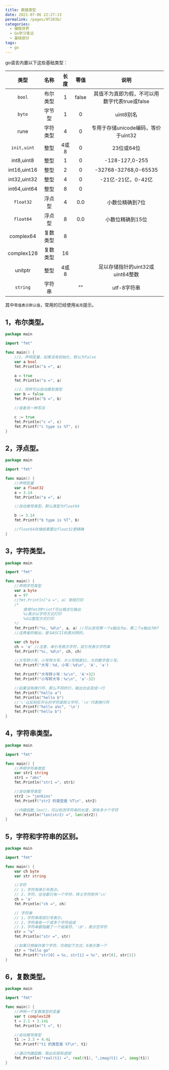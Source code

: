 ```yaml
---
title: 数据类型
date: 2021-07-06 22:27:13
permalink: /pages/9f203b/
categories:
  - 编程世界
  - Go学习笔记
  - 基础部分
tags:
  - go
---
```


go语言内置以下这些基础类型：

|     类型     |   名称   | 长度 | 零值  |                     说明                      |
| :----------: | :------: | :--: | :---: | :-------------------------------------------: |
|    `bool`    | 布尔类型 |  1   | false | 其值不为真即为假，不可以用数字代表true或false |
|    `byte`    |  字节型  |  1   |   0   |                   uint8别名                   |
|     rune     | 字符类型 |  4   |   0   |      专用于存储unicode编码，等价于uint32      |
| `init,uint`  |   整型   | 4或8 |   0   |                  23位或64位                   |
|  int8,uint8  |   整型   |  1   |   0   |                -128-127,0-255                 |
| int16,uint16 |   整型   |  2   |   0   |             -32768-32768,0-65535              |
| int32,uint32 |   整型   |  4   |   0   |              -21亿-21亿，0-42亿               |
| int64,uint64 |   整型   |  8   |   0   |                                               |
|  `float32`   |  浮点型  |  4   |  0.0  |                小数位精确到7位                |
|  `float64`   |  浮点型  |  8   |  0.0  |               小数位精确到15位                |
|  complex64   | 复数类型 |  8   |       |                                               |
|  complex128  | 复数类型 |  16  |       |                                               |
|   unitptr    |   整型   | 4或8 |       |       足以存储指针的uint32或uint64整数        |
|   `string`   |  字符串  |      |  ""   |                  utf-8字符串                  |

其中`零值表示默认值`，常用的已经使用`高亮`提示。

## 1，布尔类型。

```go
package main

import "fmt"

func main() {
	//1，声明变量，如果没有初始化，默认为false
	var a bool
	fmt.Println("a =", a)

	a = true
	fmt.Println("a =", a)

	//2，同样可以自动推到类型
	var b = false
	fmt.Println("b =", b)

	//或者另一种写法

	c := true
	fmt.Println("c =", c)
	fmt.Printf("c type is %T", c)
}
```

## 2，浮点型。

```go
package main

import "fmt"

func main() {
	//声明变量
	var a float32
	a = 3.14
	fmt.Println("a =", a)

	//自动推导类型，默认类型为float64

	b := 3.14
	fmt.Printf("b type is %T", b)

	//float64存储结果要比float32更精确
}
```

## 3，字符类型。

```go
package main

import "fmt"

func main() {
	//声明字符类型
	var a byte
	a = 97
	//fmt.Println("a =", a) 常规打印
	/*
		使用fmt的Printf可以格式化输出
		%c表示以字符方式打印
		%d以整型方式打印
	*/
	fmt.Printf("%c, %d\n", a, a) //可以发现第一个a输出为a，第二个a输出为97
	//这两者的输出，是与ASCII码表对照的。

	var ch byte
	ch = 'a' //注意，单引号表示字符，双引号表示字符串
	fmt.Printf("%c, %d\n", ch, ch)

	//大写转小写，小写转大写，大小写相差32，大的数字是小写。
	fmt.Printf("大写：%d, 小写：%d\n", 'A', 'a')

	fmt.Printf("大写转小写：%c\n", 'A'+32)
	fmt.Printf("小写转大写：%c\n", 'a'-32)

	//如果没有换行符，那么不同的行，输出也会变成一行
	fmt.Printf("hello a")
	fmt.Println("hello b")
	//'\'以反斜杠开头的字符是转义字符，'\n'代表换行符
	fmt.Printf("hello a%c", '\n')
	fmt.Printf("hello b")
}
```

## 4，字符串类型。

```go
package main

import "fmt"

func main() {
	//声明字符串类型
	var str1 string
	str1 = "abc"
	fmt.Println("str1 =", str1)

	//自动推导类型
	str2 := "jenkins"
	fmt.Printf("str2 的类型是 %T\n", str2)

	//内建函数,len()，可以检测字符串的长度，即有多少个字符
	fmt.Println("len(str2) =", len(str2))
}
```

## 5，字符和字符串的区别。

```go
package main

import "fmt"

func main() {
	var ch byte
	var str string

	//字符
	// 1，字符用单引号表示。
	// 2，字符，往往都只有一个字符，转义字符除外'\n'
	ch = 'a'
	fmt.Println("ch =", ch)

	// 字符串
	// 1，字符串用双引号表示。
	// 2，字符串有一个或多个字符组成
	// 3，字符串都隐藏了一个结束符，'\0'，表示空字符
	str = "a"
	fmt.Println("str =", str)

	//如果只想操作某个字符，可用如下方式，0表示第一个
	str = "hello go"
	fmt.Printf("str[0] = %c, str[1] = %c", str[0], str[1])
}
```

## 6，复数类型。

```go
package main

import "fmt"

func main() {
	//声明一个复数类型的变量
	var t complex128
	t = 2.1 + 3.14i
	fmt.Println("t =", t)

	//自动推导类型
	t1 := 3.3 + 4.4i
	fmt.Printf("t1 的类型是 %T\n", t1)

	//通过内建函数，取出实部和虚部
	fmt.Println("real(t1) =", real(t1), ",imag(t1) =", imag(t1))
}
```
